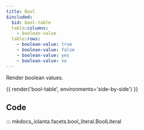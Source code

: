 ```yaml
---
title: Bool
$included:
  $id: bool-table
  table:columns:
    - boolean-value
  table:rows:
    - boolean-value: true
    - boolean-value: false
    - boolean-value: yes
    - boolean-value: no
---
```


Render boolean values.

{{ render('bool-table', environments='side-by-side') }}

## Code

::: mkdocs_iolanta.facets.bool_literal.BoolLiteral

